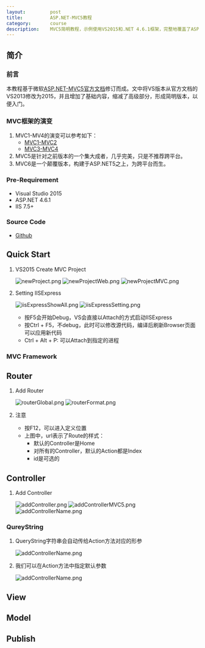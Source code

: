 ```yaml
---
layout:         post
title:          ASP.NET-MVC5教程
category:       course
description:    MVC5简明教程，示例使用VS2015和.NET 4.6.1框架，完整地覆盖了ASP.NET MVC5的框架组成，开发调试和部署。
---
```


## 简介

### 前言

本教程基于微软[ASP.NET-MVC5官方文档](http://www.asp.net/mvc/overview/getting-started/introduction/getting-started)修订而成。文中将VS版本从官方文档的VS2013修改为2015，并且增加了基础内容，缩减了高级部分，形成简明版本，以便入门。

### MVC框架的演变

1. MVC1-MV4的演变可以参考如下：
	- [MVC1-MVC2](http://www.asp.net/mvc/overview/older-versions-1)
	- [MVC3-MVC4](http://www.asp.net/mvc/overview/older-versions)
1. MVC5是针对之前版本的一个集大成者，几乎完美，只是不推荐跨平台。
1. MVC6是一个颠覆版本，构建于ASP.NET5之上，为跨平台而生。

### Pre-Requirement
- Visual Studio 2015
- ASP.NET 4.6.1
- IIS 7.5+

### Source Code
- [Github](https://github.com/wu-wenxiang/wwxPOC/tree/master/asp.net_mvc/mvcPOC)

## Quick Start

1. VS2015 Create MVC Project

	![newProject.png](http://7xudfs.com1.z0.glb.clouddn.com/4d7ac251b31c453382216147ee032bd5-newProject.png)
	![newProjectWeb.png](http://7xudfs.com1.z0.glb.clouddn.com/4d7ac251b31c453382216147ee032bd5-newProjectWeb.png)
	![newProjectMVC.png](http://7xudfs.com1.z0.glb.clouddn.com/4d7ac251b31c453382216147ee032bd5-newProjectMVC.png)

1.  Setting IISExpress

	![iisExpressShowAll.png](http://7xudfs.com1.z0.glb.clouddn.com/4d7ac251b31c453382216147ee032bd5-iisExpressShowAll.png)
	![iisExpressSetting.png](http://7xudfs.com1.z0.glb.clouddn.com/4d7ac251b31c453382216147ee032bd5-iisExpressSetting.png)

	- 按F5会开始Debug，VS会直接以Attach的方式启动IISExpress
	- 按Ctrl + F5，不debug，此时可以修改源代码，编译后刷新Browser页面可以应用新代码
	- Ctrl + Alt + P: 可以Attach到指定的进程

### MVC Framework

## Router

1. Add Router

	![routerGlobal.png](http://7xudfs.com1.z0.glb.clouddn.com/4d7ac251b31c453382216147ee032bd5-routerGlobal.png)
	![routerFormat.png](http://7xudfs.com1.z0.glb.clouddn.com/4d7ac251b31c453382216147ee032bd5-routerFormat.png)

1. 注意
	- 按F12，可以进入定义位置
	- 上图中，url表示了Route的样式：
		- 默认的Controller是Home
		- 对所有的Controller，默认的Action都是Index
		- id是可选的

## Controller

1. Add Controller

	![addController.png](http://7xudfs.com1.z0.glb.clouddn.com/4d7ac251b31c453382216147ee032bd5-addController.png)
	![addControllerMVC5.png](http://7xudfs.com1.z0.glb.clouddn.com/4d7ac251b31c453382216147ee032bd5-addControllerMVC5.png)
	![addControllerName.png](http://7xudfs.com1.z0.glb.clouddn.com/4d7ac251b31c453382216147ee032bd5-addControllerName.png)

### QureyString
1. QueryString字符串会自动传给Action方法对应的形参

	![addControllerName.png](http://7xudfs.com1.z0.glb.clouddn.com/4d7ac251b31c453382216147ee032bd5-QueryString.png)
1. 我们可以在Action方法中指定默认参数

	![addControllerName.png](http://7xudfs.com1.z0.glb.clouddn.com/4d7ac251b31c453382216147ee032bd5-QueryStringDefault.png)

## View

## Model

## Publish

